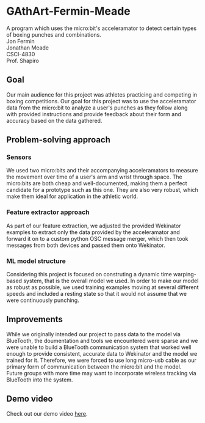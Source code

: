 # GAthArt-Fermin-Meade
A program which uses the micro:bit's acceleramator to detect certain types of boxing punches and combinations.   
Jon Fermin   
Jonathan Meade   
CSCI-4830   
Prof. Shapiro

## Goal
Our main audience for this project was athletes practicing and competing in boxing competitions. Our goal for this project was to use the acceleramator data 
from the micro:bit to analyze a user's punches as they follow along with provided instructions and provide feedback about their form and accuracy based on the
data gathered.

## Problem-solving approach

### Sensors
We used two micro:bits and their accompanying acceleramators to measure the movement over time of a user's arm and wrist through space. The micro:bits are both
cheap and well-documented, making them a perfect candidate for a prototype such as this one. They are also very robust, which make them ideal for application in 
the athletic world. 

### Feature extractor approach
As part of our feature extraction, we adjusted the provided Wekinator examples to extract only the data provided by the acceleramator and forward it on to
a custom python OSC message merger, which then took messages from both devices and passed them onto Wekinator. 

### ML model structure
Considering this project is focused on construting a dynamic time warping-based system, that is the overall model we used. In order to make our model as robust
as possible, we used training examples moving at several different speeds and included a resting state so that it would not assume that we were continuously punching. 

## Improvements
While we originally intended our project to pass data to the model via BlueTooth, the doumentation and tools we encountered were sparse and we were unable to 
build a BlueTooth communication system that worked well enough to provide consistent, accurate data to Wekinator and the model we trained for it. Therefore,
we were forced to use long micro-usb cable as our primary form of communication between the micro:bit and the model. Future groups with more time
may want to incorporate wireless tracking via BlueTooth into the system. 

## Demo video
Check out our demo video [here](https://www.youtube.com/watch?v=dQw4w9WgXcQ).
